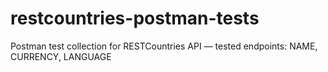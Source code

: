 # restcountries-postman-tests
Postman test collection for RESTCountries API — tested endpoints: NAME, CURRENCY, LANGUAGE
